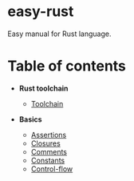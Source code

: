 # easy-rust
Easy manual for Rust language.

# Table of contents
- **Rust toolchain**
  - [Toolchain](toolchain/toolchain.md)

- **Basics**
  - [Assertions](basics/assertions.md)
  - [Closures](basics/closures.md)
  - [Comments](basics/comments.md)
  - [Constants](basics/constants.md)
  - [Control-flow](basics/control-flow.md)
